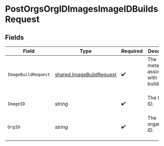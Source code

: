 # PostOrgsOrgIDImagesImageIDBuildsRequest


## Fields

| Field                                                                | Type                                                                 | Required                                                             | Description                                                          |
| -------------------------------------------------------------------- | -------------------------------------------------------------------- | -------------------------------------------------------------------- | -------------------------------------------------------------------- |
| `ImageBuildRequest`                                                  | [shared.ImageBuildRequest](../../models/shared/imagebuildrequest.md) | :heavy_check_mark:                                                   | The metadata associated with the build.<br/><br/>                    |
| `ImageID`                                                            | *string*                                                             | :heavy_check_mark:                                                   | The Image ID.<br/><br/>                                              |
| `OrgID`                                                              | *string*                                                             | :heavy_check_mark:                                                   | The organization ID.<br/><br/>                                       |